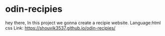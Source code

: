 # odin-recipies
hey there,
In this project we gonna create a recipie website.
Language:html css
Link: https://shouvik3537.github.io/odin-recipies/
